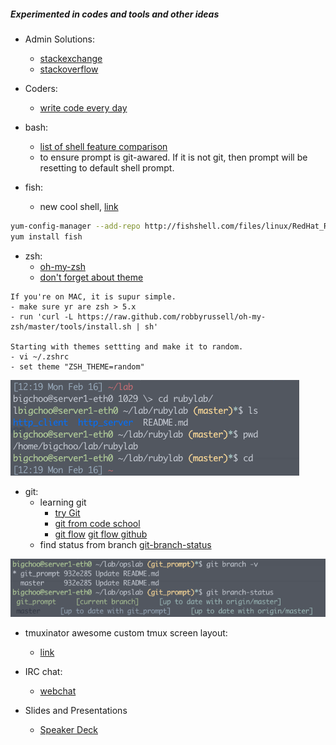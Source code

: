 ##### Experimented in codes and tools and other ideas

* Admin Solutions:
  - [stackexchange](http://unix.stackexchange.com)
  - [stackoverflow](http://www.stackoverflow.com)

* Coders:
  - [write code every day](http://ejohn.org/blog/write-code-every-day/)

* bash:
  - [list of shell feature comparison](http://hyperpolyglot.org/unix-shells)
  - to ensure prompt is git-awared. If it is not git, then prompt will be resetting to default shell prompt.

* fish:
  - new cool shell, [link](http://fishshell.com/)
```bash
yum-config-manager --add-repo http://fishshell.com/files/linux/RedHat_RHEL-6/fish.release:2.repo
yum install fish
```

* zsh:
  - [oh-my-zsh](https://github.com/robbyrussell/oh-my-zsh)
  - [don't forget about theme](https://github.com/robbyrussell/oh-my-zsh/wiki/themes)
```
If you're on MAC, it is supur simple. 
- make sure yr are zsh > 5.x
- run 'curl -L https://raw.github.com/robbyrussell/oh-my-zsh/master/tools/install.sh | sh'

Starting with themes settting and make it to random.
- vi ~/.zshrc
- set theme "ZSH_THEME=random"
```

![git_prompt](https://github.com/boonchu/opslab/blob/master/tools/ideas/git_prompt.png)

* git:
  * learning git
     - [try Git](https://try.github.io)
     - [git from code school](http://gitreal.codeschool.com)
     - [git flow](http://danielkummer.github.io/git-flow-cheatsheet/) [git flow github](https://github.com/nvie/gitflow)
  - find status from branch [git-branch-status](https://github.com/alexdavid/git-branch-status)

![git_branch_status](https://github.com/boonchu/opslab/blob/master/tools/ideas/git_branch_status.png)

* tmuxinator awesome custom tmux screen layout:
  - [link](https://github.com/tmuxinator/tmuxinator)

* IRC chat:
  - [webchat](http://webchat.freenode.net/)

* Slides and Presentations
  - [Speaker Deck](https://speakerdeck.com)
